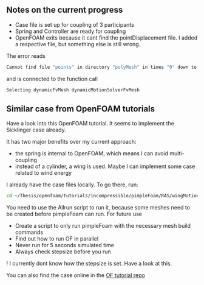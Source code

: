 ## Notes on the current progress

- Case file is set up for coupling of 3 participants
- Spring and Controller are ready for coupling
- OpenFOAM exits because it cant find the pointDisplacement file. I added a respective file, but something else is still wrong.

The error reads

```bash
Cannot find file "points" in directory "polyMesh" in times "0" down to constant
```

and is connected to the function call 

```bash
Selecting dynamicFvMesh dynamicMotionSolverFvMesh
```

## Similar case from OpenFOAM tutorials

Have a look into this OpenFOAM tutorial. It seems to implement the Sicklinger case already. 

It has two major benefits over my current approach:
- the spring is internal to OpenFOAM, which means I can avoid multi-coupling
- instead of a cylinder, a wing is used. Maybe I can implement some case related to wind energy

I already have the case files locally. To go there, run:

```bash
cd ~/Thesis/openfoam/tutorials/incompressible/pimpleFoam/RAS/wingMotion/wingMotion2D_pimpleFoam
```

You need to use the Allrun script to run it, because some meshes need to be created before pimpleFoam can run. For future use

- Create a script to only run pimpleFoam with the necessary mesh build commands
- Find out how to run OF in parallel
- Never run for 5 seconds simulated time
- Always check stepsize before you run

! I currently dont know how the stepsize is set. Have a look at this.

You can also find the case online in the [OF tutorial repo](https://github.com/OpenFOAM/OpenFOAM-6/tree/master/tutorials/incompressible/pimpleFoam/RAS/wingMotion)
